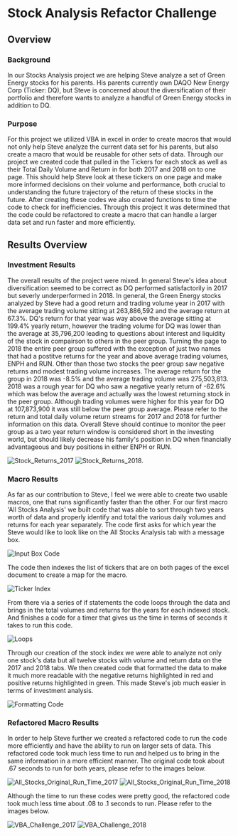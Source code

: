# Stock Analysis Refactor Challenge

## Overview
### Background 
In our Stocks Analysis project we are helping Steve analyze a set of Green Energy stocks for his parents. His parents currently own DAQO New Energy Corp (Ticker: DQ), but Steve is concerned about the diversification of their portfolio and therefore wants to analyze a handful of Green Energy stocks in addition to DQ. 
### Purpose
For this project we utilized VBA in excel in order to create macros that would not only help Steve analyze the current data set for his parents, but also create a macro that would be reusable for other sets of data. Through our project we created code that pulled in the Tickers for each stock as well as their Total Daily Volume and Return in for both 2017 and 2018 on to one page. This should help Steve look at these tickers on one page and make more informed decisions on their volume and performance, both crucial to understanding the future trajectory of the return of these stocks in the future. After creating these codes we also created functions to time the code to check for inefficiencies. Through this project it was determined that the code could be refactored to create a macro that can handle a larger data set and run faster and more efficiently.

## Results Overview
### Investment Results
The overall results of the project were mixed. In general Steve's idea about diversification seemed to be correct as DQ performed satisfactorily in 2017 but severly underperformed in 2018. In general, the Green Energy stocks analyzed by Steve had a good return and trading volume year in 2017 with the average trading volume sitting at 263,886,592 and the average return at 67.3%. DQ's return for that year was way above the average sitting at 199.4% yearly return, however the trading volume for DQ was lower than the average at 35,796,200 leading to questions about interest and liquidity of the stock in compairson to others in the peer group. Turning the page to 2018 the entire peer group suffered with the exception of just two names that had a postitve returns for the year and above average trading volumes, ENPH and RUN. Other than those two stocks the peer group saw negative returns and modest trading volume increases. The average return for the group in 2018 was -8.5% and the average trading volume was 275,503,813. 2018 was a rough year for DQ who saw a negative yearly return of -62.6% which was below the average and actually was the lowest returning stock in the peer group. Although trading volumes were higher for this year for DQ at 107,873,900 it was still below the peer group average. Please refer to the return and total daily volume return streams for 2017 and 2018 for further information on this data. Overall Steve should continue to monitor the peer group as a two year return window is considered short in the investing world, but should likely decrease his family's position in DQ when financially advantageous and buy positions in either ENPH or RUN. 

![Stock_Returns_2017](https://user-images.githubusercontent.com/99626046/158082560-85c19dff-5437-4573-88e2-225d4c44807f.PNG)
![Stock_Returns_2018](https://user-images.githubusercontent.com/99626046/158082567-9295d1e9-ec4c-4597-8d7f-45fb3d72f5f1.PNG). 

### Macro Results
As far as our contribution to Steve, I feel we were able to create two usable macros, one that runs significantly faster than the other. For our first macro 'All Stocks Analysis' we built code that was able to sort through two years worth of data and properly identify and total the various daily volumes and returns for each year separately. The code first asks for which year the Steve would like to look like on the All Stocks Analysis tab with a message box.

![Input Box Code](https://user-images.githubusercontent.com/99626046/158083611-73d5d0f7-aec3-4249-bc18-c69383df4d04.PNG)

The code then indexes the list of tickers that are on both pages of the excel document to create a map for the macro. 

![Ticker Index](https://user-images.githubusercontent.com/99626046/158083644-453116a5-4262-4f0c-92b0-597cf4f2c4a6.PNG)

From there via a series of if statements the code loops through the data and brings in the total volumes and returns for the years for each indexed stock. And finishes a code for a timer that gives us the time in terms of seconds it takes to run this code. 

![Loops](https://user-images.githubusercontent.com/99626046/158083806-ab722454-3a58-4770-85e1-d188a65eb1f4.PNG)

Through our creation of the stock index we were able to analyze not only one stock's data but all twelve stocks with volume and return data on the 2017 and 2018 tabs. We then created code that formatted the data to make it much more readable with the negative returns highlighted in red and positive returns highlighted in green. This made Steve's job much easier in terms of investment analysis. 

![Formatting Code](https://user-images.githubusercontent.com/99626046/158083677-74560594-6a25-4b07-a8c9-0e263bbbe853.PNG)

### Refactored Macro Results
In order to help Steve further we created a refactored code to run the code more efficiently and have the ability to run on larger sets of data. This refactored code took much less time to run and helped us to bring in the same information in a more efficient manner. The original code took about .67 seconds to run for both years, please refer to the images below. 

![All_Stocks_Original_Run_Time_2017](https://user-images.githubusercontent.com/99626046/158083979-bd41174e-3835-4f16-ae09-f0b91e9b6551.PNG)
![All_Stocks_Original_Run_Time_2018](https://user-images.githubusercontent.com/99626046/158083988-0e108f25-ba2b-473f-b638-20d05a89ccd2.PNG)

Although the time to run these codes were pretty good, the refactored code took much less time about .08 to .1 seconds to run. Please refer to the images below. 

![VBA_Challenge_2017](https://user-images.githubusercontent.com/99626046/158084020-229c9f45-b993-422a-8281-5e9a49b6bca8.PNG)
![VBA_Challenge_2018](https://user-images.githubusercontent.com/99626046/158084027-8b30c5c0-98c8-4e17-8b4d-634dc2bcf435.PNG)


